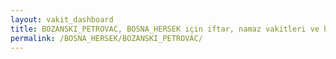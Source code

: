 ```yaml
---
layout: vakit_dashboard
title: BOZANSKI_PETROVAC, BOSNA_HERSEK için iftar, namaz vakitleri ve hava durumu - ilçe/eyalet seç
permalink: /BOSNA_HERSEK/BOZANSKI_PETROVAC/
---
```


<script type="text/javascript">
  var GLOBAL_COUNTRY = 'BOSNA_HERSEK';
  var GLOBAL_CITY = 'BOZANSKI_PETROVAC';
  var GLOBAL_STATE = '';
  var lat = 72;
  var lon = 21;
</script>
